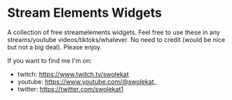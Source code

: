 # Stream Elements Widgets
A collection of free streamelements widgets. Feel free to use these in any streams/youtube videos/tiktoks/whatever. No need to credit (would be nice but not a big deal). Please enjoy.

If you want to find me I'm on:
* twitch: https://www.twitch.tv/swolekat
* youtube: https://www.youtube.com/@swolekat_
* twitter: https://twitter.com/swolekat1

